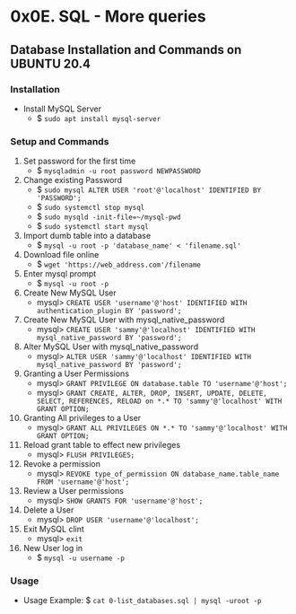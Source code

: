 # 0x0E. SQL - More queries

## Database Installation and Commands on UBUNTU 20.4

### Installation

* Install MySQL Server
    - $ ```sudo apt install mysql-server```

### Setup and Commands

1. Set password for the first time
    - $ ```mysqladmin -u root password NEWPASSWORD```
2. Change existing Password
    - $ ```sudo mysql ALTER USER 'root'@'localhost' IDENTIFIED BY 'PASSWORD';```
    - $ ```sudo systemctl stop mysql```
    - $ ```sudo mysqld -init-file=~/mysql-pwd```
    - $ ```sudo systemctl start mysql```
3. Import dumb table into a database
    - $ ```mysql -u root -p 'database_name' < 'filename.sql'```
4. Download file online
    - $ ```wget 'https://web_address.com'/filename```
5. Enter mysql prompt
    - $ ```mysql -u root -p```
6. Create New MySQL User
    - mysql> ```CREATE USER 'username'@'host' IDENTIFIED WITH authentication_plugin BY 'password';```
7. Create New MySQL User with mysql_native_password
    - mysql> ```CREATE USER 'sammy'@'localhost' IDENTIFIED WITH mysql_native_password BY 'password';```
8. Alter MySQL User with mysql_native_password
    - mysql> ```ALTER USER 'sammy'@'localhost' IDENTIFIED WITH mysql_native_password BY 'password';```
9. Granting a User Permissions
    - mysql> ```GRANT PRIVILEGE ON database.table TO 'username'@'host';```
    - mysql> ```GRANT CREATE, ALTER, DROP, INSERT, UPDATE, DELETE, SELECT, REFERENCES, RELOAD on *.* TO 'sammy'@'localhost' WITH GRANT OPTION;```
10. Granting All privileges to a User
    - mysql> ```GRANT ALL PRIVILEGES ON *.* TO 'sammy'@'localhost' WITH GRANT OPTION;```
11. Reload grant table to effect new privileges
    - mysql> ```FLUSH PRIVILEGES;```
12. Revoke a permission
    - mysql> ```REVOKE type_of_permission ON database_name.table_name FROM 'username'@'host';```
13. Review a User permissions
    - mysql> ```SHOW GRANTS FOR 'username'@'host';```  
14. Delete a User
    - mysql> ```DROP USER 'username'@'localhost';```
15. Exit MySQL clint
    - mysql> ```exit```
16. New User log in
    - $ ```mysql -u username -p```

### Usage
 
* Usage Example: $ ```cat 0-list_databases.sql | mysql -uroot -p```
